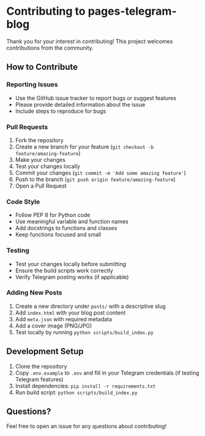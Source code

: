 # Contributing to pages-telegram-blog

Thank you for your interest in contributing! This project welcomes contributions from the community.

## How to Contribute

### Reporting Issues
- Use the GitHub issue tracker to report bugs or suggest features
- Please provide detailed information about the issue
- Include steps to reproduce for bugs

### Pull Requests
1. Fork the repository
2. Create a new branch for your feature (`git checkout -b feature/amazing-feature`)
3. Make your changes
4. Test your changes locally
5. Commit your changes (`git commit -m 'Add some amazing feature'`)
6. Push to the branch (`git push origin feature/amazing-feature`)
7. Open a Pull Request

### Code Style
- Follow PEP 8 for Python code
- Use meaningful variable and function names
- Add docstrings to functions and classes
- Keep functions focused and small

### Testing
- Test your changes locally before submitting
- Ensure the build scripts work correctly
- Verify Telegram posting works (if applicable)

### Adding New Posts
1. Create a new directory under `posts/` with a descriptive slug
2. Add `index.html` with your blog post content
3. Add `meta.json` with required metadata
4. Add a cover image (PNG/JPG)
5. Test locally by running `python scripts/build_index.py`

## Development Setup

1. Clone the repository
2. Copy `.env.example` to `.env` and fill in your Telegram credentials (if testing Telegram features)
3. Install dependencies: `pip install -r requirements.txt`
4. Run build script: `python scripts/build_index.py`

## Questions?

Feel free to open an issue for any questions about contributing!
